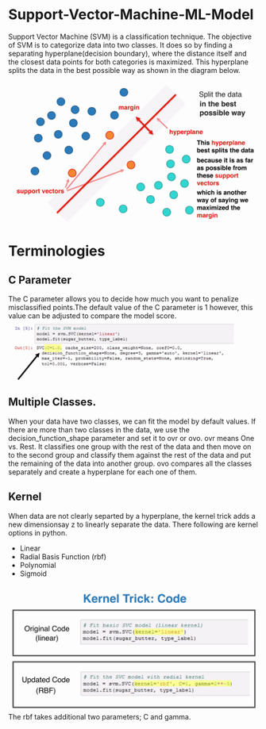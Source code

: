 # Support-Vector-Machine-ML-Model
Support Vector Machine (SVM) is a classification technique. The objective of SVM is to categorize data into two classes. It does so by finding a separating hyperplane(decision boundary), where the distance itself and the closest data points for both categories is maximized. This hyperplane splits the data in the best possible way as shown in the diagram below.


![image](https://github.com/rkadey/Support-Vector-Machine-ML-Model/blob/main/vlcsnap-2022-09-16-00h32m53s884%20(2).png?raw=true)

# Terminologies
## C Parameter
The C parameter allows you to decide how much you want to penalize misclassified points.The default value of the C parameter is 1 however, this value can be  adjusted to compare the model score.
![image](https://github.com/rkadey/Support-Vector-Machine-ML-Model/blob/main/vlcsnap-2022-09-16-00h46m14s492%20(2).png)

## Multiple Classes.
When your data have two classes, we can fit the model by default values. If there are more than two classes in the data, we use the decision_function_shape parameter and set it to ovr or ovo. ovr means One vs. Rest. It classifies one group with the rest of the data and then move on to the second group and classify them against the rest of the data and put the remaining of the data into another group.
ovo compares all the classes separately and create a hyperplane for each one of them.

## Kernel
When data are not clearly separted by a hyperplane, the kernel trick adds a new dimensionsay z to linearly separate the data. There following are kernel options in python.
- Linear
- Radial Basis Function (rbf)
- Polynomial
- Sigmoid

![image](https://github.com/rkadey/Support-Vector-Machine-ML-Model/blob/main/vlcsnap-2022-09-16-01h06m16s349%20(2).png)
The rbf takes additional two parameters; C and gamma.
